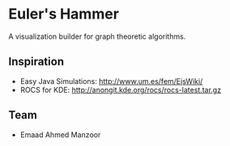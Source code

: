 Euler's Hammer
==============

A visualization builder for graph theoretic algorithms.

Inspiration
-----------

   * Easy Java Simulations: http://www.um.es/fem/EjsWiki/
   * ROCS for KDE: http://anongit.kde.org/rocs/rocs-latest.tar.gz

Team
----

   * Emaad Ahmed Manzoor